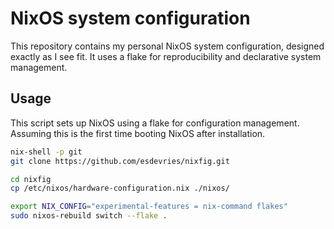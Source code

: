 # NixOS system configuration
This repository contains my personal NixOS system configuration, designed exactly as I see fit. It uses a flake for reproducibility and declarative system management.

## Usage

This script sets up NixOS using a flake for configuration management. Assuming this is the first time booting NixOS after installation.

```bash
nix-shell -p git
git clone https://github.com/esdevries/nixfig.git

cd nixfig
cp /etc/nixos/hardware-configuration.nix ./nixos/

export NIX_CONFIG="experimental-features = nix-command flakes"
sudo nixos-rebuild switch --flake .
```
